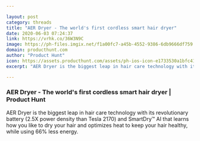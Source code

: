 ```yaml
---

layout: post
category: threads
title: "AER Dryer - The world's first cordless smart hair dryer"
date: 2020-06-03 07:24:37
link: https://vrhk.co/36W3N9C
image: https://ph-files.imgix.net/f1a00fc7-a45b-4552-9386-6db9666df759.png?auto=format&fit=crop&h=512&w=1024
domain: producthunt.com
author: "Product Hunt"
icon: https://assets.producthunt.com/assets/ph-ios-icon-e1733530a1bfc41080db8161823f1ef262cdbbc933800c0a2a706f70eb9c277a.png
excerpt: "AER Dryer is the biggest leap in hair care technology with its revolutionary battery (2.5X power density than Tesla 2170) and SmartDry™ AI that learns how you like to dry your hair and optimizes heat to keep your hair healthy, while using 66% less energy."

---
```


### AER Dryer - The world's first cordless smart hair dryer | Product Hunt

AER Dryer is the biggest leap in hair care technology with its revolutionary battery (2.5X power density than Tesla 2170) and SmartDry™ AI that learns how you like to dry your hair and optimizes heat to keep your hair healthy, while using 66% less energy.
